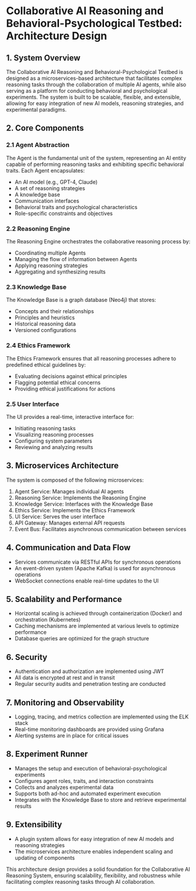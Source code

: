 # Collaborative AI Reasoning and Behavioral-Psychological Testbed: Architecture Design

## 1. System Overview

The Collaborative AI Reasoning and Behavioral-Psychological Testbed is designed as a microservices-based architecture that facilitates complex reasoning tasks through the collaboration of multiple AI agents, while also serving as a platform for conducting behavioral and psychological experiments. The system is built to be scalable, flexible, and extensible, allowing for easy integration of new AI models, reasoning strategies, and experimental paradigms.

## 2. Core Components

### 2.1 Agent Abstraction

The Agent is the fundamental unit of the system, representing an AI entity capable of performing reasoning tasks and exhibiting specific behavioral traits. Each Agent encapsulates:

- An AI model (e.g., GPT-4, Claude)
- A set of reasoning strategies
- A knowledge base
- Communication interfaces
- Behavioral traits and psychological characteristics
- Role-specific constraints and objectives

### 2.2 Reasoning Engine

The Reasoning Engine orchestrates the collaborative reasoning process by:

- Coordinating multiple Agents
- Managing the flow of information between Agents
- Applying reasoning strategies
- Aggregating and synthesizing results

### 2.3 Knowledge Base

The Knowledge Base is a graph database (Neo4j) that stores:

- Concepts and their relationships
- Principles and heuristics
- Historical reasoning data
- Versioned configurations

### 2.4 Ethics Framework

The Ethics Framework ensures that all reasoning processes adhere to predefined ethical guidelines by:

- Evaluating decisions against ethical principles
- Flagging potential ethical concerns
- Providing ethical justifications for actions

### 2.5 User Interface

The UI provides a real-time, interactive interface for:

- Initiating reasoning tasks
- Visualizing reasoning processes
- Configuring system parameters
- Reviewing and analyzing results

## 3. Microservices Architecture

The system is composed of the following microservices:

1. Agent Service: Manages individual AI agents
2. Reasoning Service: Implements the Reasoning Engine
3. Knowledge Service: Interfaces with the Knowledge Base
4. Ethics Service: Implements the Ethics Framework
5. UI Service: Serves the user interface
6. API Gateway: Manages external API requests
7. Event Bus: Facilitates asynchronous communication between services

## 4. Communication and Data Flow

- Services communicate via RESTful APIs for synchronous operations
- An event-driven system (Apache Kafka) is used for asynchronous operations
- WebSocket connections enable real-time updates to the UI

## 5. Scalability and Performance

- Horizontal scaling is achieved through containerization (Docker) and orchestration (Kubernetes)
- Caching mechanisms are implemented at various levels to optimize performance
- Database queries are optimized for the graph structure

## 6. Security

- Authentication and authorization are implemented using JWT
- All data is encrypted at rest and in transit
- Regular security audits and penetration testing are conducted

## 7. Monitoring and Observability

- Logging, tracing, and metrics collection are implemented using the ELK stack
- Real-time monitoring dashboards are provided using Grafana
- Alerting systems are in place for critical issues

## 8. Experiment Runner

- Manages the setup and execution of behavioral-psychological experiments
- Configures agent roles, traits, and interaction constraints
- Collects and analyzes experimental data
- Supports both ad-hoc and automated experiment execution
- Integrates with the Knowledge Base to store and retrieve experimental results

## 9. Extensibility

- A plugin system allows for easy integration of new AI models and reasoning strategies
- The microservices architecture enables independent scaling and updating of components

This architecture design provides a solid foundation for the Collaborative AI Reasoning System, ensuring scalability, flexibility, and robustness while facilitating complex reasoning tasks through AI collaboration.
